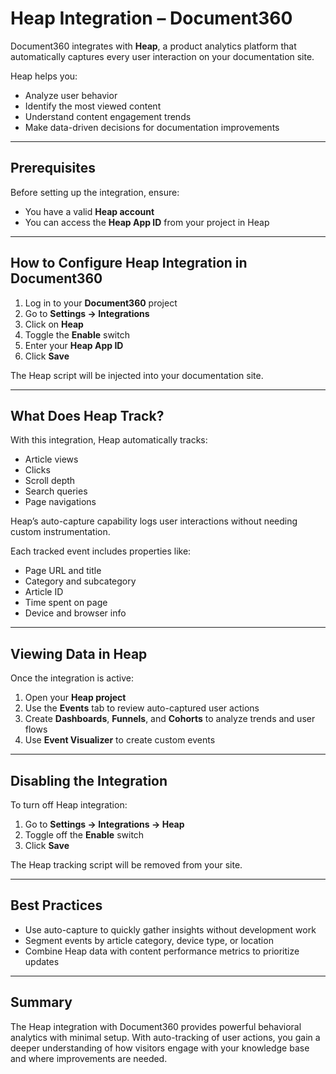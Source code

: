 # Heap Integration – Document360

Document360 integrates with **Heap**, a product analytics platform that automatically captures every user interaction on your documentation site.

Heap helps you:

- Analyze user behavior
- Identify the most viewed content
- Understand content engagement trends
- Make data-driven decisions for documentation improvements

---

## Prerequisites

Before setting up the integration, ensure:

- You have a valid **Heap account**
- You can access the **Heap App ID** from your project in Heap

---

## How to Configure Heap Integration in Document360

1. Log in to your **Document360** project
2. Go to **Settings → Integrations**
3. Click on **Heap**
4. Toggle the **Enable** switch
5. Enter your **Heap App ID**
6. Click **Save**

The Heap script will be injected into your documentation site.

---

## What Does Heap Track?

With this integration, Heap automatically tracks:

- Article views
- Clicks
- Scroll depth
- Search queries
- Page navigations

Heap’s auto-capture capability logs user interactions without needing custom instrumentation.

Each tracked event includes properties like:

- Page URL and title
- Category and subcategory
- Article ID
- Time spent on page
- Device and browser info

---

## Viewing Data in Heap

Once the integration is active:

1. Open your **Heap project**
2. Use the **Events** tab to review auto-captured user actions
3. Create **Dashboards**, **Funnels**, and **Cohorts** to analyze trends and user flows
4. Use **Event Visualizer** to create custom events

---

## Disabling the Integration

To turn off Heap integration:

1. Go to **Settings → Integrations → Heap**
2. Toggle off the **Enable** switch
3. Click **Save**

The Heap tracking script will be removed from your site.

---

## Best Practices

- Use auto-capture to quickly gather insights without development work
- Segment events by article category, device type, or location
- Combine Heap data with content performance metrics to prioritize updates

---

## Summary

The Heap integration with Document360 provides powerful behavioral analytics with minimal setup. With auto-tracking of user actions, you gain a deeper understanding of how visitors engage with your knowledge base and where improvements are needed.
